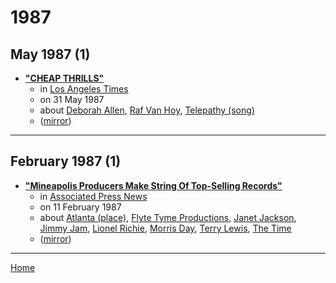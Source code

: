 # 1987

## May 1987 (1)

 - [**"CHEAP THRILLS"**](https://www.latimes.com/archives/la-xpm-1987-05-31-ca-9135-story.html)
    - in [Los Angeles Times](../../publications/los-angeles-times/index.md)
    - on 31 May 1987
    - about [Deborah Allen](../../topics/deborah-allen/index.md), [Raf Van Hoy](../../topics/raf-van-hoy/index.md), [Telepathy (song)](../../topics/song/telepathy/index.md)
    - ([mirror](https://web.archive.org/web/*/https://www.latimes.com/archives/la-xpm-1987-05-31-ca-9135-story.html))

----

## February 1987 (1)

 - [**"Mineapolis Producers Make String Of Top-Selling Records"**](https://apnews.com/article/672e2df1974cb03ccd2d105f1a736d9e)
    - in [Associated Press News](../../publications/associated-press-news/index.md)
    - on 11 February 1987
    - about [Atlanta (place)](../../topics/place/atlanta/index.md), [Flyte Tyme Productions](../../topics/flyte-tyme-productions/index.md), [Janet Jackson](../../topics/janet-jackson/index.md), [Jimmy Jam](../../topics/jimmy-jam/index.md), [Lionel Richie](../../topics/lionel-richie/index.md), [Morris Day](../../topics/morris-day/index.md), [Terry Lewis](../../topics/terry-lewis/index.md), [The Time](../../topics/the-time/index.md)
    - ([mirror](https://web.archive.org/web/*/https://apnews.com/article/672e2df1974cb03ccd2d105f1a736d9e))

----

[Home](../index.md)
